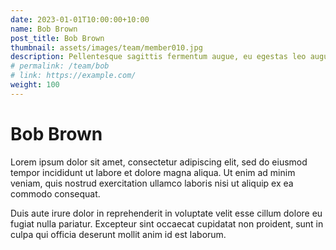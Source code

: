 ```yaml
---
date: 2023-01-01T10:00:00+10:00
name: Bob Brown
post_title: Bob Brown
thumbnail: assets/images/team/member010.jpg
description: Pellentesque sagittis fermentum augue, eu egestas leo augue.
# permalink: /team/bob
# link: https://example.com/
weight: 100
---
```


# Bob Brown

Lorem ipsum dolor sit amet, consectetur adipiscing elit, sed do eiusmod tempor incididunt ut labore et dolore magna aliqua. Ut enim ad minim veniam, quis nostrud exercitation ullamco laboris nisi ut aliquip ex ea commodo consequat.

Duis aute irure dolor in reprehenderit in voluptate velit esse cillum dolore eu fugiat nulla pariatur. Excepteur sint occaecat cupidatat non proident, sunt in culpa qui officia deserunt mollit anim id est laborum.
